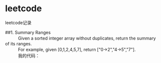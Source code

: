 # leetcode
leetcode记录

##1. Summary Ranges<br>
　　　Given a sorted integer array without duplicates, return the summary of its ranges.<br>
　　　For example, given [0,1,2,4,5,7], return ["0->2","4->5","7"].<br>
　　　我的代码：
　　　
